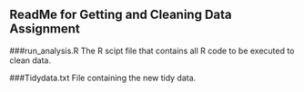 ## ReadMe for Getting and Cleaning Data Assignment


###run_analysis.R 
The R scipt file that contains all R code to be executed to clean data.

###Tidydata.txt
File containing the new tidy data.



